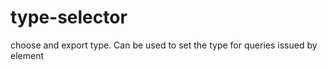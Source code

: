 # type-selector

choose and export type.  Can be used to set the type for queries issued by <elastic-search> element

